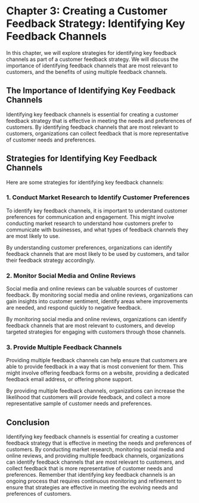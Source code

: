 Chapter 3: Creating a Customer Feedback Strategy: Identifying Key Feedback Channels
===================================================================================

In this chapter, we will explore strategies for identifying key feedback channels as part of a customer feedback strategy. We will discuss the importance of identifying feedback channels that are most relevant to customers, and the benefits of using multiple feedback channels.

The Importance of Identifying Key Feedback Channels
---------------------------------------------------

Identifying key feedback channels is essential for creating a customer feedback strategy that is effective in meeting the needs and preferences of customers. By identifying feedback channels that are most relevant to customers, organizations can collect feedback that is more representative of customer needs and preferences.

Strategies for Identifying Key Feedback Channels
------------------------------------------------

Here are some strategies for identifying key feedback channels:

### 1. Conduct Market Research to Identify Customer Preferences

To identify key feedback channels, it is important to understand customer preferences for communication and engagement. This might involve conducting market research to understand how customers prefer to communicate with businesses, and what types of feedback channels they are most likely to use.

By understanding customer preferences, organizations can identify feedback channels that are most likely to be used by customers, and tailor their feedback strategy accordingly.

### 2. Monitor Social Media and Online Reviews

Social media and online reviews can be valuable sources of customer feedback. By monitoring social media and online reviews, organizations can gain insights into customer sentiment, identify areas where improvements are needed, and respond quickly to negative feedback.

By monitoring social media and online reviews, organizations can identify feedback channels that are most relevant to customers, and develop targeted strategies for engaging with customers through those channels.

### 3. Provide Multiple Feedback Channels

Providing multiple feedback channels can help ensure that customers are able to provide feedback in a way that is most convenient for them. This might involve offering feedback forms on a website, providing a dedicated feedback email address, or offering phone support.

By providing multiple feedback channels, organizations can increase the likelihood that customers will provide feedback, and collect a more representative sample of customer needs and preferences.

Conclusion
----------

Identifying key feedback channels is essential for creating a customer feedback strategy that is effective in meeting the needs and preferences of customers. By conducting market research, monitoring social media and online reviews, and providing multiple feedback channels, organizations can identify feedback channels that are most relevant to customers, and collect feedback that is more representative of customer needs and preferences. Remember that identifying key feedback channels is an ongoing process that requires continuous monitoring and refinement to ensure that strategies are effective in meeting the evolving needs and preferences of customers.
